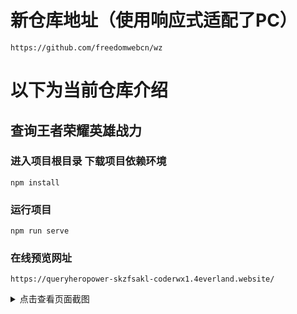# 新仓库地址（使用响应式适配了PC）

```
https://github.com/freedomwebcn/wz
```

# 以下为当前仓库介绍

## 查询王者荣耀英雄战力

### 进入项目根目录 下载项目依赖环境  
```
npm install
```

### 运行项目
```
npm run serve
```
### 在线预览网址

```
https://queryheropower-skzfsakl-coderwx1.4everland.website/
```

<details>
<summary>
  点击查看页面截图
</summary>
<p>

#### 主页
  ![主页](https://i.postimg.cc/fRqhS4rn/home.png)

#### 查询英雄
  ![查询](https://i.postimg.cc/xTYQW3z7/search.png)

#### 搜索记录
  ![搜索记录](https://i.postimg.cc/Bnn0vZNB/search-history.png)

#### 左滑删除单条搜索记录
  ![左滑删除单条搜索记录](https://i.postimg.cc/xjLYx4cM/del-history.png)

#### 战力页面 （通过搜索方式）
  ![战力页面](https://i.postimg.cc/m21dcQ0G/power.png)

#### 英雄列表
  ![英雄列表页面](https://i.postimg.cc/Kc7Sr3H5/herolist.png)

#### 查询战力模态框
  ![查询战力模态框](https://i.postimg.cc/25mSZSJz/popup.png)

</p>

</details>












